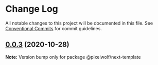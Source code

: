 # Change Log

All notable changes to this project will be documented in this file.
See [Conventional Commits](https://conventionalcommits.org) for commit guidelines.

## [0.0.3](https://github.com/PixelwolfHQ/front-end/compare/v0.0.2...v0.0.3) (2020-10-28)

**Note:** Version bump only for package @pixelwolf/next-template
